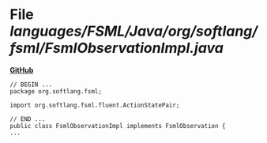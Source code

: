 # File _languages/FSML/Java/org/softlang/fsml/FsmlObservationImpl.java_
**[GitHub](https://github.com/softlang/yas/blob/master/languages/FSML/Java/org/softlang/fsml/FsmlObservationImpl.java)**
```
// BEGIN ...
package org.softlang.fsml;

import org.softlang.fsml.fluent.ActionStatePair;

// END ...
public class FsmlObservationImpl implements FsmlObservation {
...
```
